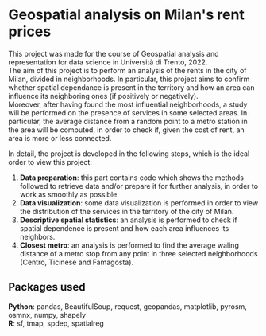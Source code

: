 # Geospatial analysis on Milan's rent prices
This project was made for the course of Geospatial analysis and representation for data science in Università di Trento, 2022. \
The aim of this project is to perform an analysis of the rents in the city of Milan, divided in neighborhoods. In particular, this project aims to confirm whether spatial dependance is present in the territory and how an area can influence its neighboring ones (if positively or negatively). \
Moreover, after having found the most influential neighborhoods, a study will be performed on the presence of services in some selected areas.
In particular, the average distance from a random point to a metro station in the area will be computed, in order to check if, given the cost of rent, an area is more or less connected.

In detail, the project is developed in the following steps, which is the ideal order to view this project:

1. **Data preparation**: this part contains code which shows the methods followed to retrieve data and/or prepare it for further analysis, in order to work as smoothly as possible.
2. **Data visualization**: some data visualization is performed in order to view the distribution of the services in the territory of the city of Milan.
3. **Descriptive spatial statistics**: an analysis is performed to check if spatial dependence is present and how each area influences its neighbors.
4. **Closest metro**: an analysis is performed to find the average waling distance of a metro stop from any point in three selected neighborhoods (Centro, Ticinese and Famagosta).

## Packages used
**Python**: pandas, BeautifulSoup, request, geopandas, matplotlib, pyrosm, osmnx, numpy, shapely \
**R**: sf, tmap, spdep, spatialreg
